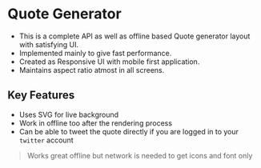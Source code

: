 # Quote Generator

- This is a complete API as well as offline based Quote generator layout with satisfying UI.
- Implemented mainly to give fast performance.
- Created as Responsive UI with mobile first application.
- Maintains aspect ratio atmost in all screens.

## Key Features

- Uses SVG for live background
- Work in offline too after the rendering process
- Can be able to tweet the quote directly if you are logged in to your `twitter` account

> Works great offline but network is needed to get icons and font only
